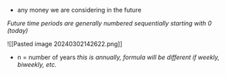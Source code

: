 - any money we are considering in the future


*Future time periods are generally numbered sequentially starting with 0 (today)*

![[Pasted image 20240302142622.png]]
- n = number of years
*this is annually, formula will be different if weekly, biweekly, etc.*

